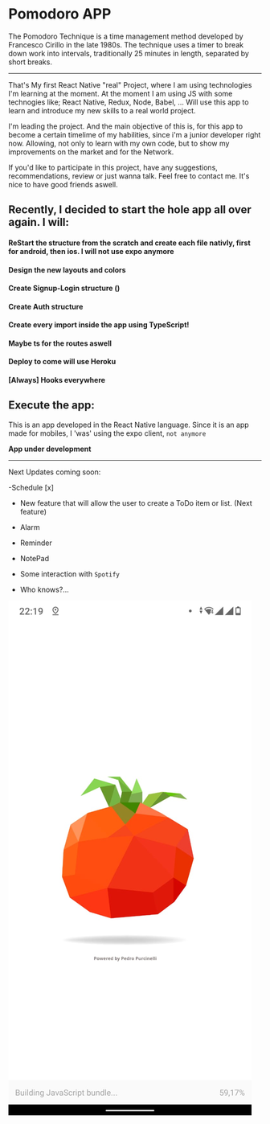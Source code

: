 # Pomodoro APP
The Pomodoro Technique is a time management method developed by Francesco Cirillo in the late 1980s. The technique uses a timer to break down work into intervals, traditionally 25 minutes in length, separated by short breaks.

-------------------------------------------------------------------------------------------------

That's My first React Native "real" Project, where I am using technologies I'm learning at the moment.
At the moment I am using JS with some technogies like;
   React Native, Redux, Node,  Babel, ...
   Will use this app to learn and introduce my new skills to a real world project.
   
   I'm leading the project. And the main objective of this is, for this app to become a certain timelime of my habilities, since i'm a junior developer right now. 
    Allowing, not only to learn with my own code,  but to show my improvements on the market and for the Network.

If you'd like to participate in this project, have any suggestions, recommendations, review or just wanna talk. Feel free to contact me.
It's nice to have good friends aswell.



## Recently, I decided to start the hole app all over again. I will:
#### ReStart the structure from the scratch and create each file nativly, first for android, then ios. I will not use expo anymore
#### Design the new layouts and colors
#### Create Signup-Login structure ()
#### Create Auth structure 
#### Create every import inside the app using TypeScript!
#### Maybe ts for the routes aswell
#### Deploy to come will use Heroku
#### [Always] Hooks everywhere
   















## Execute the app:

This is an app developed in the React Native language.
Since it is an app made for mobiles, I 'was' using the expo client, `not anymore`
 




**App under development**













----------------------------------------------------------------------------------------------------------------------------------------

Next Updates coming soon: 

  -Schedule  [x]
  - New feature that will allow the user to create a ToDo item or list. (Next feature)
  
  - Alarm
  - Reminder
  - NotePad

  - Some interaction with `Spotify`
  - Who knows?...
  
  
  
  
  <img src="./assets/logo.jpeg">



